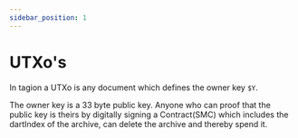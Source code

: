 ```yaml
---
sidebar_position: 1
---
```


# UTXo's

In tagion a UTXo is any document which defines the owner key `$Y`.

The owner key is a 33 byte public key.
Anyone who can proof that the public key is theirs by digitally signing a Contract(SMC) which includes the dartIndex of the archive,
can delete the archive and thereby spend it.

